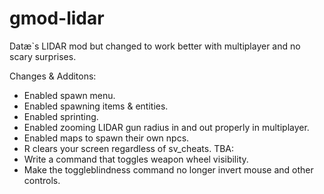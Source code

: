 # gmod-lidar
Datæ`s LIDAR mod but changed to work better with multiplayer and no scary surprises.

Changes & Additons:
- Enabled spawn menu.
- Enabled spawning items & entities.
- Enabled sprinting.
- Enabled zooming LIDAR gun radius in and out properly in multiplayer.
- Enabled maps to spawn their own npcs.
- R clears your screen regardless of sv_cheats.
TBA:
- Write a command that toggles weapon wheel visibility.
- Make the toggleblindness command no longer invert mouse and other controls.
